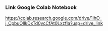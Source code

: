 ### Link Google Colab Notebook
https://colab.research.google.com/drive/1ihO-j_CpbuOllkDxTd0ycCfAt0LxzfIa?usp=drive_link
